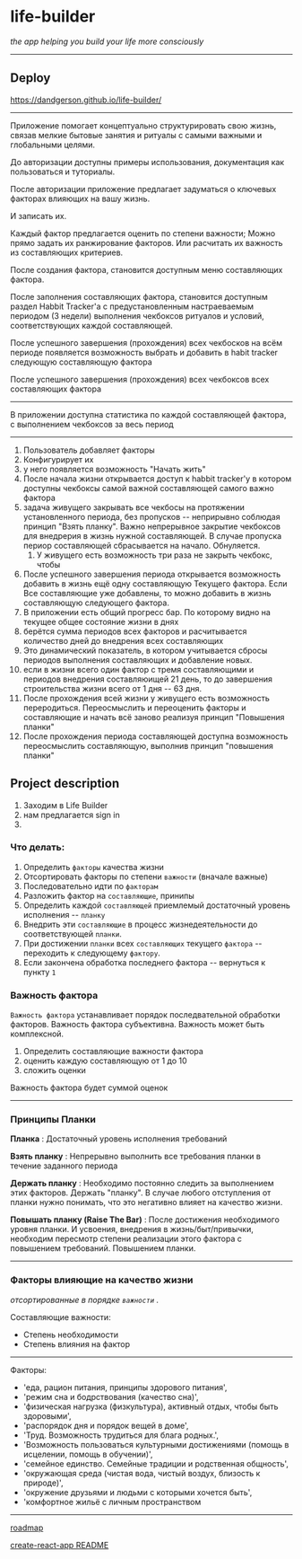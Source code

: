# life-builder

*the app helping you build your life more consciously*

***

## Deploy

https://dandgerson.github.io/life-builder/

***

Приложение помогает концептуально структурировать свою жизнь, связав мелкие бытовые занятия и ритуалы с самыми важными и глобальными целями.

До авторизации доступны примеры использования, документация как пользоваться и туториалы.

После авторизации приложение предлагает задуматься о ключевых факторах влияющих на вашу жизнь.

И записать их.

Каждый фактор предлагается оценить по степени важности; Можно прямо задать их ранжирование факторов. Или расчитать их важность из составляющих критериев.

После создания фактора, становится доступным меню составляющих фактора.

После заполнения составляющих фактора, становится доступным раздел Habbit Tracker'a с предустановленным настраеваемым периодом (3 недели) выполнения чекбоксов ритуалов и условий, соответствующих каждой составляющей.

После успешного завершения (прохождения) всех чекбосков на всём периоде появляется возможность выбрать и добавить в habit tracker следующую составляющую фактора

После успешного завершения (прохождения) всех чекбоксов всех составляющих фактора

***

В приложении доступна статистика по каждой составляющей фактора, с выполнением чекбоксов за весь период

*** 

01. Пользователь добавляет факторы
02. Конфигурирует их
03. у него появляется возможность "Начать жить"
04. После начала жизни открывается доступ к habbit tracker'y в котором доступны чекбоксы самой важной составляющей самого важно фактора
05. задача живущего закрывать все чекбосы на протяжении установленного периода, без пропусков -- неприрывно соблюдая принцип "Взять планку". Важно непрерывное закрытие чекбоксов для внедрерия в жизнь нужной составляющей. В случае пропуска периор составляющей сбрасывается на начало. Обнуляется.
    01.  У живущего есть возможность три раза не закрыть чекбокс, чтобы 
06.  После успешного завершения периода открывается возможность добавить в жизнь ещё одну составляющую Текущего фактора. Если Все составляющие уже добавлены, то можно добавить в жизнь составляющую следующего фактора.
07.  В приложении есть общий прогресс бар. По которому видно на текущее общее состояние жизни в днях
   1. берётся сумма периодов всех факторов и расчитывается количество дней до внедрения всех составляющих
   2. Это динамический показатель, в котором учитывается сбросы периодов выполнения составляющих и добавление новых.
   3. если в жизни всего один фактор с тремя составляющими и периодов внедрения составляюищей 21 день, то до завершения строительства жизни всего от 1 дня -- 63 дня.
08. После прохождения всей жизни у живущего есть возможность переродиться. Переосмыслить и переоценить факторы и составляющие и начать всё заново реализуя принцип "Повышения планки"
09. После прохождения периода составляющей доступна возможность переосмыслить составляющую, выполнив принцип "повышения планки"

## Project description

01. Заходим в Life Builder
02. нам предлагается sign in
3. 

### Что делать:

01. Определить `факторы` качества жизни
02. Отсортировать факторы по степени `важности` (вначале важные)
03. Последовательно идти по `факторам`
04. Разложить фактор на `составляющие`, принипы
05. Определить каждой `составляющей` приемлемый достаточный уровень исполнения -- `планку`
06. Внедрить эти `составляющие` в процесс жизнедеятельности до соответствующей `планки`.
07. При достижении `планки` всех `составляющих` текущего `фактора` -- переходить к следующему `фактору`.
08. Если закончена обработка последнего фактора -- вернуться к пункту `1`

### Важность фактора

`Важность фактора` устанавливает порядок последвательной обработки факторов. Важность фактора субъективна. Важность может быть комплексной.

01. Определить составляющие важности фактора
02. оценить каждую составляющую от 1 до 10
03. сложить оценки

Важность фактора будет суммой оценок

***

### Принципы Планки

**Планка**
: Достаточный уровень исполнения требований

**Взять планку**
: Непрерывно выполнить все требования планки в течение заданного периода

**Держать планку**
: Необходимо постоянно следить за выполнением этих факторов. Держать "планку". В случае любого отступления от планки нужно понимать, что это негативно влияет на качество жизни.

**Повышать планку (Raise The Bar)**
: После достижения необходимого уровня планки. И усвоения, внедрения в жизнь/быт/привычки, необходим пересмотр степени реализации этого фактора с повышением требований. Повышением планки.

***

### Факторы влияющие на качество жизни

*отсортированные в порядке `важности` .*

Cоставляющие важности:

* Степень необходимости
* Степень влияния на фактор

***

Факторы:

* 'еда, рацион питания, принципы здорового питания', 
* 'режим сна и бодрствования (качество сна)', 
* 'физическая нагрузка (физкультура), активный отдых, чтобы быть здоровыми', 
* 'распорядок дня и порядок вещей в доме', 
* 'Труд. Возможность трудиться для блага родных.', 
* 'Возможность пользоваться культурными достижениями (помощь в исцелении, помощь в обучении)', 
* 'семейное единство. Семейные традиции и родственная общность', 
* 'окружающая среда (чистая вода, чистый воздух, близость к природе)', 
* 'окружение друзьями и людьми с которыми хочется быть', 
* 'комфортное жильё с личным пространством

***

[roadmap](./documentation/ROADMAP.md)

[create-react-app README](./documentation/README.cra.md)
